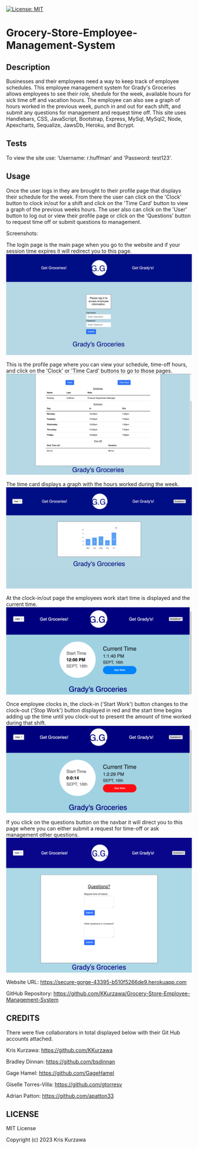 [![License: MIT](https://img.shields.io/badge/License-MIT-yellow.svg)](https://opensource.org/licenses/MIT)
# Grocery-Store-Employee-Management-System

## Description

Businesses and their employees need a way to keep track of employee schedules.  This employee management system for Grady's Groceries allows employees to see their role, shedule for the week, available hours for sick time off and vacation hours.  The employee can also see a graph of hours worked in the previous week, punch in and out for each shift, and submit any questions for management and request time off.  This site uses Handlebars, CSS, JavaScript, Bootstrap, Express, MySql, MySql2, Node, Apexcharts, Sequalize, JawsDb, Heroku, and Bcrypt.

## Tests

To view the site use: 'Username: r.huffman' and 'Password: test123'.

## Usage

Once the user logs in they are brought to their profile page that displays their schedule for the week.  From there the user can click on the 'Clock' button to clock in/out for a shift and click on the 'Time Card' button to view a graph of the previous weeks hours. The user also can click on the 'User' button to log out or view their profile page or click on the 'Questions' button to request time off or submit questions to management.

Screenshots:

The login page is the main page when you go to the website and if your session time expires it will redirect you to this page.
![Login](./assets/images/Login.png)

This is the profile page where you can view your schedule, time-off hours, and click on the 'Clock' or 'Time Card' buttons to go to those pages.
![Profile](./assets/images/Profile.png)

The time card displays a graph with the hours worked during the week.
![Timecard](./assets/images/Timecard.png)

At the clock-in/out page the employees work start time is displayed and the current time.
![Clock1](./assets/images/Clock1.png)

Once employee clocks in, the clock-in ('Start Work') button changes to the clock-out ('Stop Work') button displayed in red and the start time begins adding up the time until you clock-out to present the amount of time worked during that shift.
![Clock2](./assets/images/Clock2.png)

If you click on the questions button on the navbar it will direct you to this page where you can either submit a request for time-off or ask management other questions.
![Questions](https://github.com/KKurzawa/Grocery-Store-Employee-Management-System/blob/main/assets/images/Questions.png)

Website URL: https://secure-gorge-43395-b510f5266de9.herokuapp.com

GitHub Repository: https://github.com/KKurzawa/Grocery-Store-Employee-Management-System

## CREDITS

There were five collaborators in total displayed below with their Git Hub accounts attached.

Kris Kurzawa: https://github.com/KKurzawa

Bradley Dinnan: https://github.com/bsdinnan

Gage Hamel: https://github.com/GageHamel

Giselle Torres-Villa: https://github.com/gtorresv

Adrian Patton: https://github.com/apatton33

## LICENSE

MIT License

Copyright (c) 2023 Kris Kurzawa

